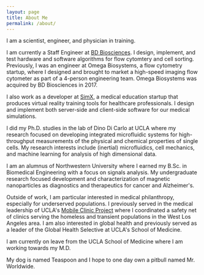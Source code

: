 ```yaml
---
layout: page
title: About Me
permalink: /about/
---
```


I am a scientist, engineer, and physician in training.

I am currently a Staff Engineer at [BD Biosciences](http://www.bdbiosciences.com/). I design, implement, and test hardware and software algorithms for flow cytomtery and cell sorting. Previously, I was an engineer at Omega Biosystems, a flow cytometry startup, where I designed and brought to market a high-speed imaging flow cytometer as part of a 4-person engineering team. Omega Biosystems was acquired by BD Biosciences in 2017.

I also work as a developer at [SimX](http://www.simxar.com), a medical education startup that produces virtual reality training tools for healthcare professionals. I design and implement both server-side and client-side software for our medical simulations.

I did my Ph.D. studies in the lab of Dino Di Carlo at UCLA where my research focused on developing integrated microfluidic systems for high-throughput measurements of the physical and chemical properties of single cells. My research interests include (inertial) microfluidics, cell mechanics, and machine learning for analysis of high dimensional data.

I am an alumnus of Northwestern University where I earned my B.Sc. in Biomedical Engineering with a focus on signals analysis. My undergraduate research focused development and characterization of magnetic nanoparticles as diagnostics and therapeutics for cancer and Alzheimer's.

Outside of work, I am particular interested in medical philanthropy, especially for underserved populations. I previously served in the medical leadership of UCLA's [Mobile Clinic Project](https://www.mobileclinicproject.org) where I coordinated a safety net of clinics serving the homeless and transient populations in the West Los Angeles area. I am also interested in global health and previously served as a leader of the Global Health Selective at UCLA's School of Medicine.

I am currently on leave from the UCLA School of Medicine where I am working towards my M.D.

My dog is named Teaspoon and I hope to one day own a pitbull named Mr. Worldwide.
